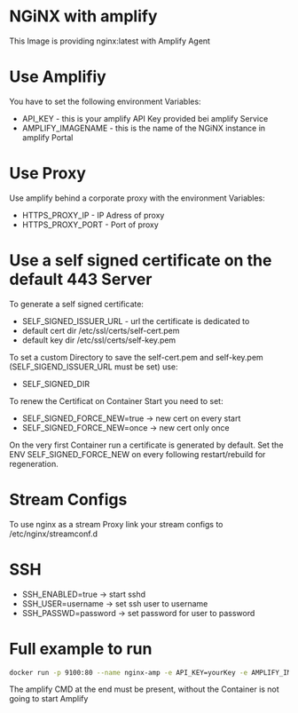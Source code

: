 # NGiNX with amplify

This Image is providing nginx:latest with Amplify Agent 

# Use Amplifiy

You have to set the following environment Variables:

* API_KEY  - this is your amplify API Key provided bei amplify Service
* AMPLIFY_IMAGENAME - this is the name of the NGiNX instance in amplify Portal


# Use Proxy

Use amplify behind a corporate proxy with the environment Variables:

* HTTPS_PROXY_IP - IP Adress of proxy
* HTTPS_PROXY_PORT - Port of proxy

# Use a self signed certificate on the default 443 Server

To generate a self signed certificate:

* SELF_SIGNED_ISSUER_URL - url the certificate is dedicated to
* default cert dir /etc/ssl/certs/self-cert.pem 
* default key dir /etc/ssl/certs/self-key.pem 

To set a custom Directory to save the self-cert.pem and self-key.pem (SELF_SIGEND_ISSUER_URL must be set) use:

* SELF_SIGNED_DIR

To renew the Certificat on Container Start you need to set:

* SELF_SIGNED_FORCE_NEW=true -> new cert on every start
* SELF_SIGNED_FORCE_NEW=once -> new cert only once

On the very first Container run a certificate is generated by default. Set the ENV SELF_SIGNED_FORCE_NEW on every following restart/rebuild for	 regeneration.


# Stream Configs

To use nginx as a stream Proxy link your stream configs to /etc/nginx/streamconf.d

# SSH

* SSH_ENABLED=true -> start sshd
* SSH_USER=username -> set ssh user to username
* SSH_PASSWD=password -> set password for user to password

# Full example to run

```bash
docker run -p 9100:80 --name nginx-amp -e API_KEY=yourKey -e AMPLIFY_IMAGENAME=nginx_with_amp -e HTTPS_PROXY_IP=yourProxyIp -e HTTPS_PROXY_PORT=yourProxyPort -e SELF_SIGNED_FORCE_NEW=true -e SELF_SIGNED_ISSUER_URL=example.com -e -e SELF_SIGNED_DIR=/var/www/certs visionflyer/nginx-amp amplify
```

The amplify CMD at the end must be present, without the Container is not going to start Amplify
